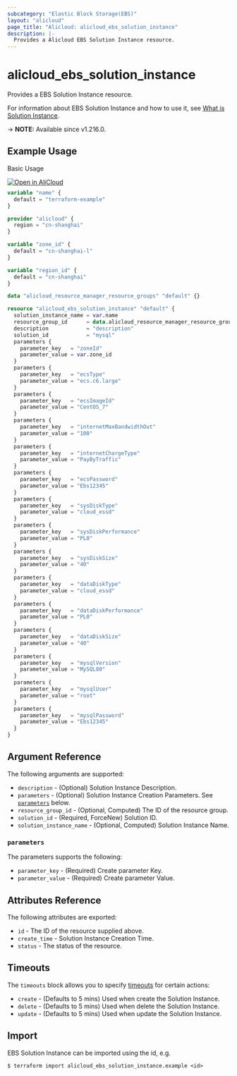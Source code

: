 ```yaml
---
subcategory: "Elastic Block Storage(EBS)"
layout: "alicloud"
page_title: "Alicloud: alicloud_ebs_solution_instance"
description: |-
  Provides a Alicloud EBS Solution Instance resource.
---
```


# alicloud_ebs_solution_instance

Provides a EBS Solution Instance resource. 

For information about EBS Solution Instance and how to use it, see [What is Solution Instance](https://www.alibabacloud.com/help/en/).

-> **NOTE:** Available since v1.216.0.

## Example Usage

Basic Usage

<div style="display: block;margin-bottom: 40px;"><div class="oics-button" style="float: right;position: absolute;margin-bottom: 10px;">
  <a href="https://api.aliyun.com/terraform?resource=alicloud_ebs_solution_instance&exampleId=8b5f2448-cb72-8aff-5e41-1143604ef94aa2cc5818&activeTab=example&spm=docs.r.ebs_solution_instance.0.8b5f2448cb&intl_lang=EN_US" target="_blank">
    <img alt="Open in AliCloud" src="https://img.alicdn.com/imgextra/i1/O1CN01hjjqXv1uYUlY56FyX_!!6000000006049-55-tps-254-36.svg" style="max-height: 44px; max-width: 100%;">
  </a>
</div></div>

```terraform
variable "name" {
  default = "terraform-example"
}

provider "alicloud" {
  region = "cn-shanghai"
}

variable "zone_id" {
  default = "cn-shanghai-l"
}

variable "region_id" {
  default = "cn-shanghai"
}

data "alicloud_resource_manager_resource_groups" "default" {}

resource "alicloud_ebs_solution_instance" "default" {
  solution_instance_name = var.name
  resource_group_id      = data.alicloud_resource_manager_resource_groups.default.ids.0
  description            = "description"
  solution_id            = "mysql"
  parameters {
    parameter_key   = "zoneId"
    parameter_value = var.zone_id
  }
  parameters {
    parameter_key   = "ecsType"
    parameter_value = "ecs.c6.large"
  }
  parameters {
    parameter_key   = "ecsImageId"
    parameter_value = "CentOS_7"
  }
  parameters {
    parameter_key   = "internetMaxBandwidthOut"
    parameter_value = "100"
  }
  parameters {
    parameter_key   = "internetChargeType"
    parameter_value = "PayByTraffic"
  }
  parameters {
    parameter_key   = "ecsPassword"
    parameter_value = "Ebs12345"
  }
  parameters {
    parameter_key   = "sysDiskType"
    parameter_value = "cloud_essd"
  }
  parameters {
    parameter_key   = "sysDiskPerformance"
    parameter_value = "PL0"
  }
  parameters {
    parameter_key   = "sysDiskSize"
    parameter_value = "40"
  }
  parameters {
    parameter_key   = "dataDiskType"
    parameter_value = "cloud_essd"
  }
  parameters {
    parameter_key   = "dataDiskPerformance"
    parameter_value = "PL0"
  }
  parameters {
    parameter_key   = "dataDiskSize"
    parameter_value = "40"
  }
  parameters {
    parameter_key   = "mysqlVersion"
    parameter_value = "MySQL80"
  }
  parameters {
    parameter_key   = "mysqlUser"
    parameter_value = "root"
  }
  parameters {
    parameter_key   = "mysqlPassword"
    parameter_value = "Ebs12345"
  }
}
```

## Argument Reference

The following arguments are supported:
* `description` - (Optional) Solution Instance Description.
* `parameters` - (Optional) Solution Instance Creation Parameters. See [`parameters`](#parameters) below.
* `resource_group_id` - (Optional, Computed) The ID of the resource group.
* `solution_id` - (Required, ForceNew) Solution ID.
* `solution_instance_name` - (Optional, Computed) Solution Instance Name.

### `parameters`

The parameters supports the following:
* `parameter_key` - (Required) Create parameter Key.
* `parameter_value` - (Required) Create parameter Value.

## Attributes Reference

The following attributes are exported:
* `id` - The ID of the resource supplied above.
* `create_time` - Solution Instance Creation Time.
* `status` - The status of the resource.

## Timeouts

The `timeouts` block allows you to specify [timeouts](https://developer.hashicorp.com/terraform/language/resources/syntax#operation-timeouts) for certain actions:
* `create` - (Defaults to 5 mins) Used when create the Solution Instance.
* `delete` - (Defaults to 5 mins) Used when delete the Solution Instance.
* `update` - (Defaults to 5 mins) Used when update the Solution Instance.

## Import

EBS Solution Instance can be imported using the id, e.g.

```shell
$ terraform import alicloud_ebs_solution_instance.example <id>
```